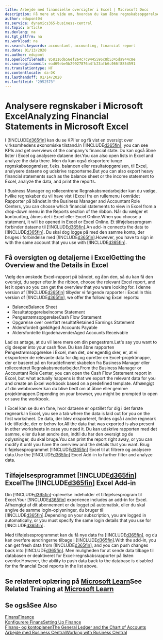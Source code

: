 ```yaml
---
title: Arbejde med finansielle oversigter i Excel | Microsoft Docs
description: Få mere at vide om, hvordan du kan åbne regnskabsopgørelser i Microsoft Excel fra Business Central for bedre analyse.
author: edupont04
ms.service: dynamics365-business-central
ms.topic: article
ms.devlang: na
ms.tgt_pltfrm: na
ms.workload: na
ms.search.keywords: accountant, accounting, financial report
ms.date: 01/13/2020
ms.author: edupont
ms.openlocfilehash: 858116d656ef264c7c9445596c8b5345da944c8e
ms.sourcegitcommit: ead69ebe5b29927876a4fb23afb6c066f8854591
ms.translationtype: HT
ms.contentlocale: da-DK
ms.lasthandoff: 01/14/2020
ms.locfileid: "2952573"
---
```

# <a name="analyzing-financial-statements-in-microsoft-excel"></a><span data-ttu-id="c4ec0-103">Analysere regnskaber i Microsoft Excel</span><span class="sxs-lookup"><span data-stu-id="c4ec0-103">Analyzing Financial Statements in Microsoft Excel</span></span>
<span data-ttu-id="c4ec0-104">I [!INCLUDE[d365fin](includes/d365fin_md.md)] kan du se KPI'er og få vist en oversigt over virksomhedens økonomiske tilstand.</span><span class="sxs-lookup"><span data-stu-id="c4ec0-104">In [!INCLUDE[d365fin](includes/d365fin_md.md)], you can see KPIs and get overviews of the company's financial state.</span></span> <span data-ttu-id="c4ec0-105">Du kan også åbne lister i Excel og analysere dataene der.</span><span class="sxs-lookup"><span data-stu-id="c4ec0-105">You can also open lists in Excel and analyze the data there.</span></span> <span data-ttu-id="c4ec0-106">Men du kan også eksportere tunge regnskabsopgørelser, f.eks. balancen eller resultatopgørelsen, til Excel, analysere dataene og udskrive rapporterne.</span><span class="sxs-lookup"><span data-stu-id="c4ec0-106">But you can also export heavy financial statements such as the balance sheet or the income statement to Excel, analyze the data, and print the reports.</span></span>  

<span data-ttu-id="c4ec0-107">I Business Manager og rollecentrene Regnskabsmedarbejder kan du vælge, hvilke regnskaber du vil have vist i Excel fra en rullemenu i området Rapporter på båndet.</span><span class="sxs-lookup"><span data-stu-id="c4ec0-107">In the Business Manager and Accountant Role Centers, you can choose which financial statements to view in Excel from a drop-down menu in the Reports section of the ribbon.</span></span> <span data-ttu-id="c4ec0-108">Når du vælger et kontoudtog, åbnes det i Excel eller Excel Online.</span><span class="sxs-lookup"><span data-stu-id="c4ec0-108">When you choose a statement, it will be opened in Excel or Excel Online.</span></span> <span data-ttu-id="c4ec0-109">Et tilføjelsesprogram forbinder dataene til [!INCLUDE[d365fin](includes/d365fin_md.md)].</span><span class="sxs-lookup"><span data-stu-id="c4ec0-109">An add-in connects the data to [!INCLUDE[d365fin](includes/d365fin_md.md)].</span></span> <span data-ttu-id="c4ec0-110">Du skal dog logge på med den samme konto, der bruges i forbindelse med [!INCLUDE[d365fin](includes/d365fin_md.md)].</span><span class="sxs-lookup"><span data-stu-id="c4ec0-110">However, you have to sign in with the same account that you use with [!INCLUDE[d365fin](includes/d365fin_md.md)].</span></span>  

## <a name="getting-the-overview-and-the-details-in-excel"></a><span data-ttu-id="c4ec0-111">Få oversigten og detaljerne i Excel</span><span class="sxs-lookup"><span data-stu-id="c4ec0-111">Getting the Overview and the Details in Excel</span></span>
<span data-ttu-id="c4ec0-112">Vælg den ønskede Excel-rapport på båndet, og åbn den, så du kan få den oversigt, du søger efter.</span><span class="sxs-lookup"><span data-stu-id="c4ec0-112">In the ribbon, choose the relevant Excel report, and let it open so you can get the overview that you were looking for.</span></span> <span data-ttu-id="c4ec0-113">I denne version af [!INCLUDE[d365fin](includes/d365fin_md.md)] tilbyder vi følgende rapporter i Excel:</span><span class="sxs-lookup"><span data-stu-id="c4ec0-113">In this version of [!INCLUDE[d365fin](includes/d365fin_md.md)], we offer the following Excel reports:</span></span>

- <span data-ttu-id="c4ec0-114">Balance</span><span class="sxs-lookup"><span data-stu-id="c4ec0-114">Balance Sheet</span></span>  
- <span data-ttu-id="c4ec0-115">Resultatopgørelse</span><span class="sxs-lookup"><span data-stu-id="c4ec0-115">Income Statement</span></span>  
- <span data-ttu-id="c4ec0-116">Pengestrømsopgørelse</span><span class="sxs-lookup"><span data-stu-id="c4ec0-116">Cash Flow Statement</span></span>  
- <span data-ttu-id="c4ec0-117">Opgørelse over overført resultat</span><span class="sxs-lookup"><span data-stu-id="c4ec0-117">Retained Earnings Statement</span></span>  
- <span data-ttu-id="c4ec0-118">Aldersfordelt gæld</span><span class="sxs-lookup"><span data-stu-id="c4ec0-118">Aged Accounts Payable</span></span>  
- <span data-ttu-id="c4ec0-119">Aldersfordelte tilgodehavender</span><span class="sxs-lookup"><span data-stu-id="c4ec0-119">Aged Accounts Receivable</span></span>  

<span data-ttu-id="c4ec0-120">Lad os antage, at du vil lære mere om din pengestrøm.</span><span class="sxs-lookup"><span data-stu-id="c4ec0-120">Let's say you want to dig deeper into your cash flow.</span></span> <span data-ttu-id="c4ec0-121">Du kan åbne rapporten Pengestrømsopgørelse i Excel, men det, der egentlig sker, er, at vi eksporterer de relevante data for dig og opretter en Excel-projektmappe, der er baseret på en foruddefineret skabelon fra Business Manager eller rollecenteret Regnskabsmedarbejder.</span><span class="sxs-lookup"><span data-stu-id="c4ec0-121">From the Business Manager or Accountant Role Center, you can open the Cash Flow Statement report in Excel, but what actually happens is that we export the relevant data for you and create an Excel workbook based on a predefined template.</span></span> <span data-ttu-id="c4ec0-122">Afhængigt af din webbrowser kan du blive bedt om at åbne eller gemme projektmappen.</span><span class="sxs-lookup"><span data-stu-id="c4ec0-122">Depending on your browser, you might be prompted to open or save the workbook.</span></span>  

<span data-ttu-id="c4ec0-123">I Excel kan se du en fane, hvor dataene er opstillet for dig i det første regneark.</span><span class="sxs-lookup"><span data-stu-id="c4ec0-123">In Excel, you see a tab where the data is laid out for you on the first worksheet.</span></span> <span data-ttu-id="c4ec0-124">De data, der blev eksporteret, findes også i andre regneark i de tilfælde, der er behov for.</span><span class="sxs-lookup"><span data-stu-id="c4ec0-124">All the data that was exported is also present in other worksheets in case you need it.</span></span> <span data-ttu-id="c4ec0-125">Du kan udskrive rapporten med det samme, eller du kan ændre den, indtil du har den oversigt og de oplysninger, du skal bruge.</span><span class="sxs-lookup"><span data-stu-id="c4ec0-125">You can print the report right away, or you can modify it until you have the overview and the details that you want.</span></span> <span data-ttu-id="c4ec0-126">Brug tilføjelsesprogrammet [!INCLUDE[d365fin](includes/d365fin_md.md)] Excel til at filtrere og analysere data.</span><span class="sxs-lookup"><span data-stu-id="c4ec0-126">Use the [!INCLUDE[d365fin](includes/d365fin_md.md)] Excel Add-in to further filter and analyze data.</span></span>  

## <a name="the-included365finincludesd365fin_mdmd-excel-add-in"></a><span data-ttu-id="c4ec0-127">Tilføjelsesprogrammet [!INCLUDE[d365fin](includes/d365fin_md.md)] Excel</span><span class="sxs-lookup"><span data-stu-id="c4ec0-127">The [!INCLUDE[d365fin](includes/d365fin_md.md)] Excel Add-in</span></span>
<span data-ttu-id="c4ec0-128">Din [!INCLUDE[d365fin](includes/d365fin_md.md)]-oplevelse indeholder et tilføjelsesprogram til Excel.</span><span class="sxs-lookup"><span data-stu-id="c4ec0-128">Your [!INCLUDE[d365fin](includes/d365fin_md.md)] experience includes an add-in for Excel.</span></span> <span data-ttu-id="c4ec0-129">Afhængigt af dit abonnement er du logget på automatisk, eller du skal angive de samme login-oplysninger, du bruger til [!INCLUDE[d365fin](includes/d365fin_md.md)].</span><span class="sxs-lookup"><span data-stu-id="c4ec0-129">Depending on your subscription, you are logged in automatically, or you must specify the same login details that you use for [!INCLUDE[d365fin](includes/d365fin_md.md)].</span></span>  

<span data-ttu-id="c4ec0-130">Med tilføjelsesprogrammet kan du få nye data fra [!INCLUDE[d365fin](includes/d365fin_md.md)], og du kan overføre ændringerne tilbage i [!INCLUDE[d365fin](includes/d365fin_md.md)].</span><span class="sxs-lookup"><span data-stu-id="c4ec0-130">With the add-in, you can get fresh data from [!INCLUDE[d365fin](includes/d365fin_md.md)], and you can push changes back into [!INCLUDE[d365fin](includes/d365fin_md.md)].</span></span> <span data-ttu-id="c4ec0-131">Men muligheden for at sende data tilbage til databasen er deaktiveret for Excel-regnskabsrapporter på listen ovenfor.</span><span class="sxs-lookup"><span data-stu-id="c4ec0-131">However, the ability to push data back to the database is disabled for the financial Excel reports in the list above.</span></span>  

## <a name="see-related-training-at-microsoft-learnlearnmodulesconfigure-powerbi-excel-dynamics-365-business-centralindex"></a><span data-ttu-id="c4ec0-132">Se relateret oplæring på [Microsoft Learn](/learn/modules/configure-powerbi-excel-dynamics-365-business-central/index)</span><span class="sxs-lookup"><span data-stu-id="c4ec0-132">See Related Training at [Microsoft Learn](/learn/modules/configure-powerbi-excel-dynamics-365-business-central/index)</span></span>

## <a name="see-also"></a><span data-ttu-id="c4ec0-133">Se også</span><span class="sxs-lookup"><span data-stu-id="c4ec0-133">See Also</span></span>
[<span data-ttu-id="c4ec0-134">Finans</span><span class="sxs-lookup"><span data-stu-id="c4ec0-134">Finance</span></span>](finance.md)  
[<span data-ttu-id="c4ec0-135">Konfigurere Finans</span><span class="sxs-lookup"><span data-stu-id="c4ec0-135">Setting Up Finance</span></span>](finance-setup-finance.md)  
[<span data-ttu-id="c4ec0-136">Finans- og kontoplanen</span><span class="sxs-lookup"><span data-stu-id="c4ec0-136">The General Ledger and the Chart of Accounts</span></span>](finance-general-ledger.md)  
[<span data-ttu-id="c4ec0-137">Arbejde med Business Central</span><span class="sxs-lookup"><span data-stu-id="c4ec0-137">Working with Business Central</span></span>](ui-work-product.md)  
